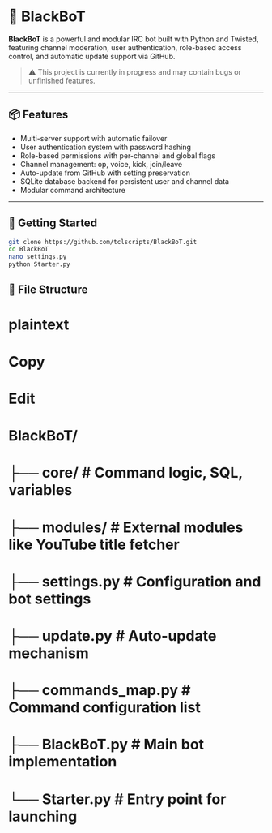 # 🤖 BlackBoT

**BlackBoT** is a powerful and modular IRC bot built with Python and Twisted, featuring channel moderation, user authentication, role-based access control, and automatic update support via GitHub.

> ⚠️ This project is currently in progress and may contain bugs or unfinished features.

---

## 📦 Features

- Multi-server support with automatic failover
- User authentication system with password hashing
- Role-based permissions with per-channel and global flags
- Channel management: op, voice, kick, join/leave
- Auto-update from GitHub with setting preservation
- SQLite database backend for persistent user and channel data
- Modular command architecture

---

## 🚀 Getting Started

```bash
git clone https://github.com/tclscripts/BlackBoT.git
cd BlackBoT
nano settings.py
python Starter.py
```

## 📂 File Structure
#  plaintext
#  Copy
#  Edit
#  BlackBoT/
#  ├── core/                # Command logic, SQL, variables
#  ├── modules/             # External modules like YouTube title fetcher
#  ├── settings.py          # Configuration and bot settings
#  ├── update.py            # Auto-update mechanism
#  ├── commands_map.py      # Command configuration list
#  ├── BlackBoT.py          # Main bot implementation
#  └── Starter.py           # Entry point for launching

